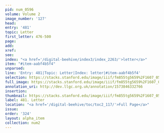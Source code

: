 ```yaml
---
pid: num_0596
volume: Volume 2
image_number: '127'
head: 
entry: '481'
topic: Letter
first_letter: 476-500
page: 
add: 
xref: 
see: 
index: "<a href='/digital-beehive/index3/index_2263/'>letter</a>"
item: "#item-aabf4b5f4"
unparsed: 
line: 'Entry: 481|Topic: Letter|Index: letter|#item-aabf4b5f4'
selection: https://stacks.stanford.edu/image/iiif/fm855tg5659%2F1607_0594/383,3073,2920,722/full/0/default.jpg
full_image: https://stacks.stanford.edu/image/iiif/fm855tg5659%2F1607_0594/full/full/0/default.jpg
annotation_uri: http://dev.llgc.org.uk/annotation/1573846332766
insertion: 
thumbnail: https://stacks.stanford.edu/image/iiif/fm855tg5659%2F1607_0594/383,3073,600,180/250,/0/default.jpg
label: 481. Letter
location: "<a href='/digital-beehive/toc/toc2_117/'>Full Page</a>"
issue: 
order: '324'
layout: alpha_item
collection: num2
---
```

